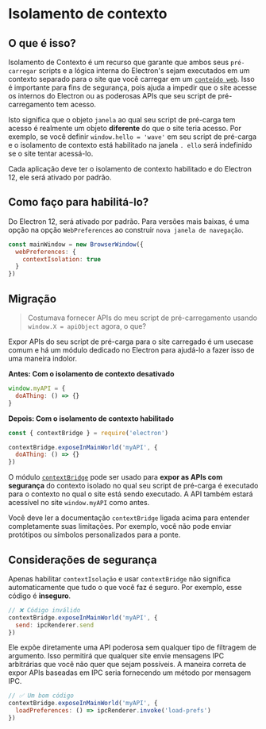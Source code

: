 # Isolamento de contexto

## O que é isso?

Isolamento de Contexto é um recurso que garante que ambos seus `pré-carregar` scripts e a lógica interna do Electron's sejam executados em um contexto separado para o site que você carregar em um [`conteúdo web`](../api/web-contents.md).  Isso é importante para fins de segurança, pois ajuda a impedir que o site acesse os internos do Electron ou as poderosas APIs que seu script de pré-carregamento tem acesso.

Isto significa que o objeto `janela` ao qual seu script de pré-carga tem acesso é realmente um objeto **diferente** do que o site teria acesso.  Por exemplo, se você definir `window.hello = 'wave'` em seu script de pré-carga e o isolamento de contexto está habilitado na janela `. ello` será indefinido se o site tentar acessá-lo.

Cada aplicação deve ter o isolamento de contexto habilitado e do Electron 12, ele será ativado por padrão.

## Como faço para habilitá-lo?

Do Electron 12, será ativado por padrão. Para versões mais baixas, é uma opção na opção `WebPreferences` ao construir `nova janela de navegação`.

```javascript
const mainWindow = new BrowserWindow({
  webPreferences: {
    contextIsolation: true
  }
})
```

## Migração

> Costumava fornecer APIs do meu script de pré-carregamento usando `window.X = apiObject` agora, o que?

Expor APIs do seu script de pré-carga para o site carregado é um usecase comum e há um módulo dedicado no Electron para ajudá-lo a fazer isso de uma maneira indolor.

**Antes: Com o isolamento de contexto desativado**

```javascript
window.myAPI = {
  doAThing: () => {}
}
```

**Depois: Com o isolamento de contexto habilitado**

```javascript
const { contextBridge } = require('electron')

contextBridge.exposeInMainWorld('myAPI', {
  doAThing: () => {}
})
```

O módulo [`contextBridge`](../api/context-bridge.md) pode ser usado para **expor as APIs com segurança** do contexto isolado no qual seu script de pré-carga é executado para o contexto no qual o site está sendo executado. A API também estará acessível no site `window.myAPI` como antes.

Você deve ler a documentação `contextBridge` ligada acima para entender completamente suas limitações.  Por exemplo, você não pode enviar protótipos ou símbolos personalizados para a ponte.

## Considerações de segurança

Apenas habilitar `contextIsolação` e usar `contextBridge` não significa automaticamente que tudo o que você faz é seguro.  Por exemplo, esse código é **inseguro**.

```javascript
// ❌ Código inválido
contextBridge.exposeInMainWorld('myAPI', {
  send: ipcRenderer.send
})
```

Ele expõe diretamente uma API poderosa sem qualquer tipo de filtragem de argumento. Isso permitirá que qualquer site envie mensagens IPC arbitrárias que você não quer que sejam possíveis. A maneira correta de expor APIs baseadas em IPC seria fornecendo um método por mensagem IPC.

```javascript
// ✅ Um bom código
contextBridge.exposeInMainWorld('myAPI', {
  loadPreferences: () => ipcRenderer.invoke('load-prefs')
})
```


